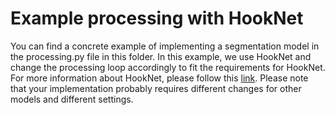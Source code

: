 # Example processing with HookNet

You can find a concrete example of implementing a segmentation model in the processing.py file in this folder.
In this example, we use HookNet and change the processing loop accordingly to fit the requirements for HookNet. For more information about HookNet, please follow this [link](https://github.com/DIAGNijmegen/pathology-hooknet). Please note that your implementation probably requires different changes for other models and different settings. 







